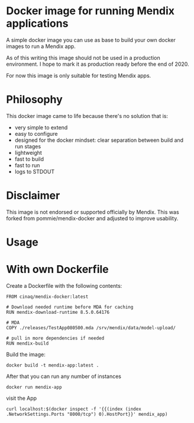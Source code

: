 Docker image for running Mendix applications
=

A simple docker image you can use as base to build your own docker images to run a Mendix app.

As of this writing this image should not be used in a production environment. I hope to mark it as production ready before the end of 2020.

For now this image is only suitable for testing Mendix apps.

Philosophy
==

This docker image came to life because there's no solution that is:
- very simple to extend
- easy to configure
- designed for the docker mindset: clear separation between build and run stages
- lightweight
- fast to build
- fast to run
- logs to STDOUT


Disclaimer
==

This image is not endorsed or supported officially by Mendix. This was forked from pommie/mendix-docker and adjusted to improve usability.


Usage
==

With own Dockerfile
===

Create a Dockerfile with the following contents:
```
FROM cinaq/mendix-docker:latest

# Download needed runtime before MDA for caching
RUN mendix-download-runtime 8.5.0.64176

# MDA
COPY ./releases/TestApp080500.mda /srv/mendix/data/model-upload/

# pull in more dependencies if needed
RUN mendix-build
```

Build the image:
```
docker build -t mendix-app:latest .
```

After that you can run any number of instances
```
docker run mendix-app
```

visit the App
```
curl localhost:$(docker inspect -f '{{(index (index .NetworkSettings.Ports "8000/tcp") 0).HostPort}}' mendix_app)
```
